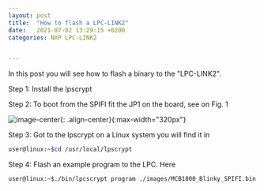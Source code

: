 ```yaml
---
layout: post
title:  "How to flash a LPC-LINK2"
date:   2021-07-02 13:29:15 +0200
categories: NXP LPC-LINK2


---
```


In this post you will see how to flash a binary to the "LPC-LINK2". 

Step 1: Install the lpscrypt 

Step 2: To boot from the SPIFI fit the JP1 on the board, see on Fig. 1

![image-center](Bild1.jpeg){: .align-center}{:max-width="320px"}

Step 3: Got to the lpscrypt on a Linux system you will find it in 


```bash
user@linux:~$cd /usr/local/lpscrypt
```
  
Step 4: Flash an example program to the LPC. Here

```bash
user@linux:~$./bin/lpcscrypt program ./images/MCB1800_Blinky_SPIFI.bin spifi
```
